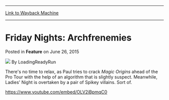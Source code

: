 
---
[Link to Wayback Machine](https://web.archive.org/web/20150627165405/http://magic.wizards.com/en/articles/archive/feature/friday-nights-archfrenemies-2015-06-26)

[_metadata_:wayback_url]:- "http://magic.wizards.com/en/articles/archive/feature/friday-nights-archfrenemies-2015-06-26"
[_metadata_:wayback_raw_url]:- "https://web.archive.org/web/20150627165405id_/http://magic.wizards.com/en/articles/archive/feature/friday-nights-archfrenemies-2015-06-26"
[_metadata_:wayback_capture_timestamp]:- "2015-06-27 16:54:05+00:00"
[_metadata_:generator]:- "Drupal 7 (http://drupal.org)"
[_metadata_:description]:- "Paul tries to crack Magic Origins ahead of the Pro Tour with the help of an algorithm that is slightly suspect."
---


Friday Nights: Archfrenemies
============================



 Posted in **Feature**
 on June 26, 2015 






![](https://media.magic.wizards.com/styles/auth_small/public/images/person/lrrbiopic.png)
By LoadingReadyRun











There's no time to relax, as Paul tries to crack *Magic Origins* ahead of the Pro Tour with the help of an algorithm that is slightly suspect. Meanwhile, Ladies' Night is overtaken by a pair of Spikey villains. Sort of.


<https://www.youtube.com/embed/OLV2iBpmqC0>







